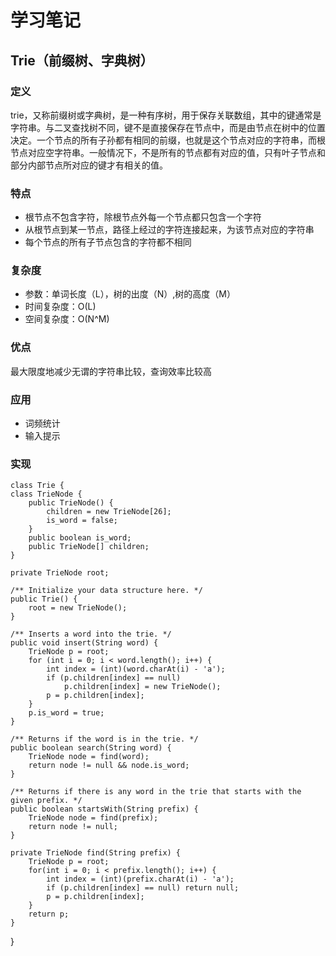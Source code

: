 # 学习笔记
## Trie（前缀树、字典树）
### 定义
trie，又称前缀树或字典树，是一种有序树，用于保存关联数组，其中的键通常是字符串。与二叉查找树不同，键不是直接保存在节点中，而是由节点在树中的位置决定。一个节点的所有子孙都有相同的前缀，也就是这个节点对应的字符串，而根节点对应空字符串。一般情况下，不是所有的节点都有对应的值，只有叶子节点和部分内部节点所对应的键才有相关的值。

### 特点
- 根节点不包含字符，除根节点外每一个节点都只包含一个字符
- 从根节点到某一节点，路径上经过的字符连接起来，为该节点对应的字符串
- 每个节点的所有子节点包含的字符都不相同
### 复杂度
- 参数：单词长度（L），树的出度（N）,树的高度（M）
- 时间复杂度：O(L)
- 空间复杂度：O(N^M)
### 优点
最大限度地减少无谓的字符串比较，查询效率比较高
### 应用
- 词频统计
- 输入提示 

### 实现
    
    class Trie {
    class TrieNode {
        public TrieNode() {
            children = new TrieNode[26];
            is_word = false;
        }
        public boolean is_word;
        public TrieNode[] children;
    }
    
    private TrieNode root;
    
    /** Initialize your data structure here. */
    public Trie() {
        root = new TrieNode();
    }
    
    /** Inserts a word into the trie. */
    public void insert(String word) {
        TrieNode p = root;
        for (int i = 0; i < word.length(); i++) {
            int index = (int)(word.charAt(i) - 'a');
            if (p.children[index] == null)
                p.children[index] = new TrieNode();
            p = p.children[index];
        }
        p.is_word = true;
    }
    
    /** Returns if the word is in the trie. */
    public boolean search(String word) {
        TrieNode node = find(word);
        return node != null && node.is_word;
    }
    
    /** Returns if there is any word in the trie that starts with the given prefix. */
    public boolean startsWith(String prefix) {
        TrieNode node = find(prefix);
        return node != null;
    }
    
    private TrieNode find(String prefix) {
        TrieNode p = root;
        for(int i = 0; i < prefix.length(); i++) {
            int index = (int)(prefix.charAt(i) - 'a');
            if (p.children[index] == null) return null;
            p = p.children[index];
        }
        return p;
    }
}
